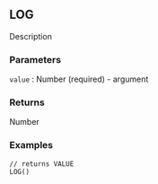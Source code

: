 ## LOG

Description

### Parameters
`value` : Number (required) - argument

### Returns
Number

### Examples
```
// returns VALUE
LOG()
```